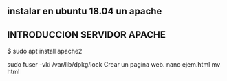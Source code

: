 ## instalar en ubuntu 18.04 un apache

## INTRODUCCION SERVIDOR APACHE

$ sudo apt install apache2

sudo fuser -vki /var/lib/dpkg/lock
Crear un pagina web.
nano ejem.html
mv html 


